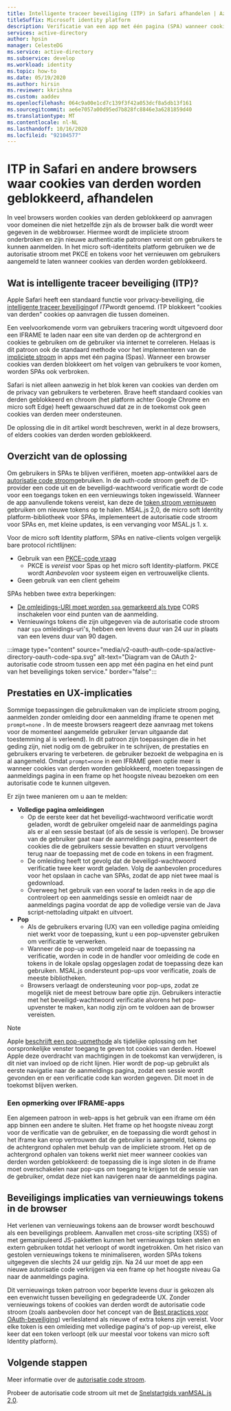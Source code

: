 ```yaml
---
title: Intelligente traceer beveiliging (ITP) in Safari afhandelen | Azure
titleSuffix: Microsoft identity platform
description: Verificatie van een app met één pagina (SPA) wanneer cookies van derden niet meer zijn toegestaan.
services: active-directory
author: hpsin
manager: CelesteDG
ms.service: active-directory
ms.subservice: develop
ms.workload: identity
ms.topic: how-to
ms.date: 05/19/2020
ms.author: hirsin
ms.reviewer: kkrishna
ms.custom: aaddev
ms.openlocfilehash: 064c9a00e1cd7c139f3f42a053dcf8a5db13f161
ms.sourcegitcommit: ae6e7057a00d95ed7b828fc8846e3a6281859d40
ms.translationtype: MT
ms.contentlocale: nl-NL
ms.lasthandoff: 10/16/2020
ms.locfileid: "92104577"
---
```

# <a name="handle-itp-in-safari-and-other-browsers-where-third-party-cookies-are-blocked"></a>ITP in Safari en andere browsers waar cookies van derden worden geblokkeerd, afhandelen

In veel browsers worden cookies van derden geblokkeerd op aanvragen voor domeinen die niet hetzelfde zijn als de browser balk die wordt weer gegeven in de webbrowser. Hiermee wordt de impliciete stroom onderbroken en zijn nieuwe authenticatie patronen vereist om gebruikers te kunnen aanmelden. In het micro soft-identiteits platform gebruiken we de autorisatie stroom met PKCE en tokens voor het vernieuwen om gebruikers aangemeld te laten wanneer cookies van derden worden geblokkeerd.

## <a name="what-is-intelligent-tracking-protection-itp"></a>Wat is intelligente traceer beveiliging (ITP)?

Apple Safari heeft een standaard functie voor privacy-beveiliging, die [intelligente traceer beveiliging](https://webkit.org/tracking-prevention-policy/)of *ITP*wordt genoemd. ITP blokkeert "cookies van derden" cookies op aanvragen die tussen domeinen.

Een veelvoorkomende vorm van gebruikers tracering wordt uitgevoerd door een IFRAME te laden naar een site van derden op de achtergrond en cookies te gebruiken om de gebruiker via internet te correleren. Helaas is dit patroon ook de standaard methode voor het implementeren van de [impliciete stroom](v2-oauth2-implicit-grant-flow.md) in apps met één pagina (Spas). Wanneer een browser cookies van derden blokkeert om het volgen van gebruikers te voor komen, worden SPAs ook verbroken.

Safari is niet alleen aanwezig in het blok keren van cookies van derden om de privacy van gebruikers te verbeteren. Brave heeft standaard cookies van derden geblokkeerd en chroom (het platform achter Google Chrome en micro soft Edge) heeft gewaarschuwd dat ze in de toekomst ook geen cookies van derden meer ondersteunen.

De oplossing die in dit artikel wordt beschreven, werkt in al deze browsers, of elders cookies van derden worden geblokkeerd.

## <a name="overview-of-the-solution"></a>Overzicht van de oplossing

Om gebruikers in SPAs te blijven verifiëren, moeten app-ontwikkel aars de [autorisatie code stroom](v2-oauth2-auth-code-flow.md)gebruiken. In de auth-code stroom geeft de ID-provider een code uit en de beveiligd-wachtwoord verificatie wordt de code voor een toegangs token en een vernieuwings token ingewisseld. Wanneer de app aanvullende tokens vereist, kan deze de [token stroom vernieuwen](v2-oauth2-auth-code-flow.md#refresh-the-access-token) gebruiken om nieuwe tokens op te halen. MSAL.js 2,0, de micro soft Identity platform-bibliotheek voor SPAs, implementeert de autorisatie code stroom voor SPAs en, met kleine updates, is een vervanging voor MSAL.js 1. x.

Voor de micro soft Identity platform, SPAs en native-clients volgen vergelijk bare protocol richtlijnen:

* Gebruik van een [PKCE-code vraag](https://tools.ietf.org/html/rfc7636)
    * PKCE is *vereist* voor Spas op het micro soft Identity-platform. PKCE wordt *Aanbevolen* voor systeem eigen en vertrouwelijke clients.
* Geen gebruik van een client geheim

SPAs hebben twee extra beperkingen:

* [De omleidings-URI moet worden `spa` gemarkeerd als type](v2-oauth2-auth-code-flow.md#redirect-uri-setup-required-for-single-page-apps) CORS inschakelen voor eind punten van de aanmelding.
* Vernieuwings tokens die zijn uitgegeven via de autorisatie code stroom naar `spa` omleidings-uri's, hebben een levens duur van 24 uur in plaats van een levens duur van 90 dagen.

:::image type="content" source="media/v2-oauth-auth-code-spa/active-directory-oauth-code-spa.svg" alt-text="Diagram van de OAuth 2-autorisatie code stroom tussen een app met één pagina en het eind punt van het beveiligings token service." border="false":::

## <a name="performance-and-ux-implications"></a>Prestaties en UX-implicaties

Sommige toepassingen die gebruikmaken van de impliciete stroom poging, aanmelden zonder omleiding door een aanmelding iframe te openen met `prompt=none` . In de meeste browsers reageert deze aanvraag met tokens voor de momenteel aangemelde gebruiker (ervan uitgaande dat toestemming al is verleend). In dit patroon zijn toepassingen die in het geding zijn, niet nodig om de gebruiker in te schrijven, de prestaties en gebruikers ervaring te verbeteren. de gebruiker bezoekt de webpagina en is al aangemeld. Omdat `prompt=none` in een IFRAME geen optie meer is wanneer cookies van derden worden geblokkeerd, moeten toepassingen de aanmeldings pagina in een frame op het hoogste niveau bezoeken om een autorisatie code te kunnen uitgeven.

Er zijn twee manieren om u aan te melden:

* **Volledige pagina omleidingen**
    * Op de eerste keer dat het beveiligd-wachtwoord verificatie wordt geladen, wordt de gebruiker omgeleid naar de aanmeldings pagina als er al een sessie bestaat (of als de sessie is verlopen). De browser van de gebruiker gaat naar de aanmeldings pagina, presenteert de cookies die de gebruikers sessie bevatten en stuurt vervolgens terug naar de toepassing met de code en tokens in een fragment.
    * De omleiding heeft tot gevolg dat de beveiligd-wachtwoord verificatie twee keer wordt geladen. Volg de aanbevolen procedures voor het opslaan in cache van SPAs, zodat de app niet twee maal is gedownload.
    * Overweeg het gebruik van een vooraf te laden reeks in de app die controleert op een aanmeldings sessie en omleidt naar de aanmeldings pagina voordat de app de volledige versie van de Java script-nettolading uitpakt en uitvoert.
* **Pop**
    * Als de gebruikers ervaring (UX) van een volledige pagina omleiding niet werkt voor de toepassing, kunt u een pop-upvenster gebruiken om verificatie te verwerken.
    * Wanneer de pop-up wordt omgeleid naar de toepassing na verificatie, worden in code in de handler voor omleiding de code en tokens in de lokale opslag opgeslagen zodat de toepassing deze kan gebruiken. MSAL.js ondersteunt pop-ups voor verificatie, zoals de meeste bibliotheken.
    * Browsers verlaagt de ondersteuning voor pop-ups, zodat ze mogelijk niet de meest betrouw bare optie zijn. Gebruikers interactie met het beveiligd-wachtwoord verificatie alvorens het pop-upvenster te maken, kan nodig zijn om te voldoen aan de browser vereisten.

>[!NOTE]
> Apple [beschrijft een pop-upmethode](https://webkit.org/blog/8311/intelligent-tracking-prevention-2-0/) als tijdelijke oplossing om het oorspronkelijke venster toegang te geven tot cookies van derden. Hoewel Apple deze overdracht van machtigingen in de toekomst kan verwijderen, is dit niet van invloed op de richt lijnen. Hier wordt de pop-up gebruikt als eerste navigatie naar de aanmeldings pagina, zodat een sessie wordt gevonden en er een verificatie code kan worden gegeven. Dit moet in de toekomst blijven werken.

### <a name="a-note-on-iframe-apps"></a>Een opmerking over IFRAME-apps

Een algemeen patroon in web-apps is het gebruik van een iframe om één app binnen een andere te sluiten. Het frame op het hoogste niveau zorgt voor de verificatie van de gebruiker, en de toepassing die wordt gehost in het iframe kan erop vertrouwen dat de gebruiker is aangemeld, tokens op de achtergrond ophalen met behulp van de impliciete stroom. Het op de achtergrond ophalen van tokens werkt niet meer wanneer cookies van derden worden geblokkeerd: de toepassing die is inge sloten in de iframe moet overschakelen naar pop-ups om toegang te krijgen tot de sessie van de gebruiker, omdat deze niet kan navigeren naar de aanmeldings pagina.

## <a name="security-implications-of-refresh-tokens-in-the-browser"></a>Beveiligings implicaties van vernieuwings tokens in de browser

Het verlenen van vernieuwings tokens aan de browser wordt beschouwd als een beveiligings probleem. Aanvallen met cross-site scripting (XSS) of met gemanipuleerd JS-pakketten kunnen het vernieuwings token stelen en extern gebruiken totdat het verloopt of wordt ingetrokken. Om het risico van gestolen vernieuwings tokens te minimaliseren, worden SPAs tokens uitgegeven die slechts 24 uur geldig zijn. Na 24 uur moet de app een nieuwe autorisatie code verkrijgen via een frame op het hoogste niveau Ga naar de aanmeldings pagina.

Dit vernieuwings token patroon voor beperkte levens duur is gekozen als een evenwicht tussen beveiliging en gedegradeerde UX. Zonder vernieuwings tokens of cookies van derden wordt de autorisatie code stroom (zoals aanbevolen door het concept van de [Best practices voor OAuth-beveiliging](https://tools.ietf.org/html/draft-ietf-oauth-security-topics-14)) verlieslatend als nieuwe of extra tokens zijn vereist. Voor elke token is een omleiding met volledige pagina's of pop-up vereist, elke keer dat een token verloopt (elk uur meestal voor tokens van micro soft Identity platform).

## <a name="next-steps"></a>Volgende stappen

Meer informatie over de [autorisatie code stroom](v2-oauth2-auth-code-flow.md).

Probeer de autorisatie code stroom uit met de [ Snelstartgids vanMSAL.js 2,0](quickstart-v2-javascript-auth-code.md).
